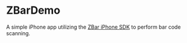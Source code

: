 ZBarDemo
========

A simple iPhone app utilizing the [ZBar iPhone SDK][1] to perform bar code scanning.

[1]: http://zbar.sourceforge.net/iphone/sdkdoc/index.html "ZBar"
